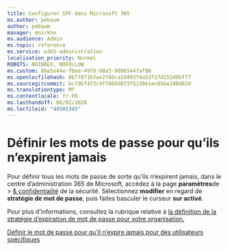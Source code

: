 ```yaml
---
title: Configurer SPF dans Microsoft 365
ms.author: pebaum
author: pebaum
manager: mnirkhe
ms.audience: Admin
ms.topic: reference
ms.service: o365-administration
localization_priority: Normal
ROBOTS: NOINDEX, NOFOLLOW
ms.custom: 0ba5e44e-f0ae-4978-98a3-90065447af08
ms.openlocfilehash: 8b77871b7ae2706ca2d493f4a53f27d151d8bf77
ms.sourcegitcommit: bc7d6f4f3c9f7060d073f5130e1ec856e248d020
ms.translationtype: MT
ms.contentlocale: fr-FR
ms.lasthandoff: 06/02/2020
ms.locfileid: "44501345"
---
```

# <a name="set-passwords-to-never-expire"></a>Définir les mots de passe pour qu’ils n’expirent jamais 

Pour définir tous les mots de passe de sorte qu’ils n’expirent jamais, dans le centre d’administration 365 de Microsoft, accédez à la page **paramètres**de  >  [ &amp; confidentialité](https://portal.office.com/adminportal/home#/settings/security) de la sécurité. Sélectionnez **modifier** en regard de **stratégie de mot de passe**, puis faites basculer le curseur **sur activé**.
  
Pour plus d’informations, consultez la rubrique relative à [la définition de la stratégie d’expiration de mot de passe pour votre organisation.](https://docs.microsoft.com/microsoft-365/admin/manage/set-password-expiration-policy)
  
[Définir le mot de passe pour qu’il n’expire jamais pour des utilisateurs spécifiques](https://docs.microsoft.com/microsoft-365/admin/add-users/set-password-to-never-expire)
  
